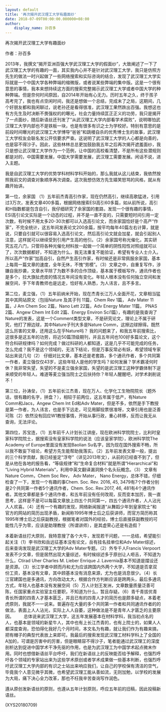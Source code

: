 ```yaml
---
layout: default
title: '再次揭开武汉理工大学有趣面纱'
date: 2018-07-09T00:00:00.000000+08:00
author:
    display_name: 孙百多
---
```


再次揭开武汉理工大学有趣面纱

作者：孙百多

2013年，我撰文“揭开亚洲百强大学武汉理工大学的假面纱”，大致阐述了一下了武汉理工大学的有趣的一面，其实我内心并不是针对武汉理工大学，我只是仿照方先生的做法一时兴起做了一些网络搜索和实际咨询的结合，发现了武汉理工大学实际就是一个中国大学各种弊端的缩微版，或者说某些弊端的集中版。这是一个很有意思的事情，我本来想持续这方面的搜索完整揭示武汉理工大学或者中国大学的种种弊端。但是奈何时间原因，自2014年开始有心无力。历时五年之久，终于孩子高考完了，我也有点空闲时间，我还是想做一个总结，完成未了之局，这期间，几个好朋友都和我闲聊过，说老孙还是看得很准，武汉理工果然跌出百强。我想这也有方先生及时决断不畏强权的的曝光，社会力量持续匡正正义的功劳，我只是揭开了一点面纱，随后新语丝还刊发了“从武汉理工大学内部看学术腐败”，说明哪怕武汉理工大学内部也不是铁板一块，也是有很多有识之士为学校好。特别有意思的是前段时间曝光的武汉理工大学博导“爸爸”和跳楼自杀的优秀博士生的故事，武汉理工大学校友会联名发公开信要求严查。这说明了武汉理工大学的人心都是向善的，也是容不得沙子。因此，这些林林总总更加鼓励我五年之后再次揭开遮羞面纱，我只是想让武汉理工大学作为一个范例，让中国的高校看清楚，不是所有这些潜规则都是对的，中国需要发展，中国大学需要发展，武汉理工需要发展。闲话不说，进入主题。

我是自武汉理工大学的优势学科材料学科开始的，那么我就从这儿结束，我依然按照我前文的调查对象顺序再次调查。这次我想仿效方先生嬉笑怒骂的风格，就从有趣开始讲。

第一位，余家国 （1）五年前杰青高引作家，现在仍然高引，继续高歌猛进，引用过3万次，发表文章400多篇，根据网络搜索ESI高引60多篇，如从前所说，高引和H指数都是包含自引，我仔细研究了余家国的套路，发现一个很有趣的事情，ESI高引论文实际是一个动态的过程，并不是一直不变的，只需要短时间引用一定次数，有时候不用太多20-30次都可以入选高引论文，而余家国恰好是个高产“作家”，不完全统计，这五年间发表论文200余篇，按平均每年40篇左右计算，就是说，只要自引就可以很容易入选高引论文，然后高引论文就会加星，就会引起别人注意，这样就可以继续受到引用产生高的他引。（2）余家国号称光催化，其实研究五花八门，只管将各种光催化材料放一起做一个简单的阴性阳性对照组就可以了，次次数据都好，不知道为什么，我无法重复不能验证，希望有专业人士介入。所以高产“作家”加高自引，自然产生高引作家，有时候还是非常佩服余家国，基本上每周一篇文章的速度，全年无休，不愧“劳模”。（3）文章之中，自重复写作，涉嫌自我抄袭，文章水平除了为数不多的合作顶级，基本属于模板写作，通讯作者也是多个，拉大旗扯虎皮的情况五年间没有变化。年轻人根本没有任何独立空间和发展空间，手下年青教师也是远走，恰好有人熟悉，为人讳言，且不多言。

第二位，麦立强，（1）五年前纳米开始，现在杰青长江万人全面开花，文章相当猛其中其网站原文（包括Nature 及其子刊 11篇，Chem Rev 1篇， Adv Mater 11篇，J Am Chem Soc 2篇，Nano Lett 22篇，Adv Energy Mater 11篇， PNAS 2篇、Angew Chem Int Edit 2篇、Energy Environ Sci1篇），有趣的是我查询了Nature的发表，这是一个Comment类型文章，不是研究论文，理论上不属于研究，他打了擦边球，其中Nature子刊大多是Nature Comm，这擦边球擦得。既然这么厉害的文章，还用这么在乎Nature吗？    我的问题来了，和我五年前搜索比，这很多是这五年的功劳，将近50篇顶级期刊，并且五年间也100好多篇论文，这个符合科研规律吗？如何完成？做过科研的人都知道，这是几乎不可能完成的任务，怎么完成？我不是这个领域的，无法下结论，但是万事反常必有妖，希望领域专家站出来说几句（2） 仔细对比文章，基本还是老套路，多个通讯作者，多个共同第一作者，麦立强仅仅43岁，这些年轻人是他的学生吗？如何发展？学术霸凌何时休？我非常失望，失望的不是麦立强余家国，失望的是武汉理工这种学霸体制下逆来顺受的年轻人。难道等麦立强当院士之后扶持你？年轻人醒醒吧，对学术剥削说不！

第三位，孙涛垒，（1）五年前长江杰青，现在万人、化学化工生物院院长（题外话，很有趣的名字，拼盘？），相较于前两位，这五年属于低产，有Nature Comm和Jacs，Angew Chem Int Ed和Adv Mater，但是不多，依然是手下教授是第一作者，为人讳言，也是手下远走，可见用脚投票很准呀，文章引用也是泛善可陈（2）依然没有回应W1教授事情，开始从事行政，重心转移，反而让我无从查询，无法评论。

第四位，苏宝连，（1）五年前千人计划长江讲座，现在欧洲科学院院士，比利时皇家科学院院士，据搜索没有皇家科学院的说法（应该皇家学院），欧洲科学院The Academy of Europe里面没有发现Baolian Su名字，因为现在国外搜索不畅，所以我不敢妄下结论，希望方先生能帮助我落实。（2）五年前发表文章一般，提出的三个科学贡献，我已经鉴定“浮夸”（详见2013年文），从前的已经查不到了，但是从他在各地的报告看，“等级规律”和“生命复合材料”就是所谓“Hierarchical”和 “Living Hybrid Materials”，利用中英文翻译漏洞换个名头玩概念。（3） 文章有Nature Comm，Chem Soc Rev， Adv Mater， Nano Energy，总体不错，仔细检查了一下，发现一个有趣的事Chem. Soc. Rev. 2016, 45, 3479有7个作者分别是2个共同第一作者5个通讯作者，Chem. Soc. Rev.2017, 46, 481有4个通讯作者。其他文章都是多个通讯作者，和五年前没有任何改观，反而变本加厉，我一直思考，这样是不是可以每篇文章放上四五个共同第一，四五个通讯作者，人人沾光人人欢喜。（4）还有一个有趣的发现，网络新闻报道“从舞蹈少年到皇家院士”和官方的网站的简历出现矛盾，新闻称1995年博士后之后获讲师，而官方简历称其1995年博士后之后获副教授，根据笔者对国外的经验，博士后直接获副教授的可能性几乎为零，应该是助理教授（所谓讲师），是其虚荣心还是有造假？

本着新语丝打大原则，我特意搜了各个大牛，发现若干问题，一一总结，希望能引起关注（1）李书欣和岳远征基本没有论文，岳有挂名挂单位和Adv Mater综述，后来查询发现是武汉理工大学的Adv Mater专题。（2）外专千人Francis Verpoort 发表不少文章，但是居然出现大量综述，有时候综述多于原创让人咂舌，不知道为什么，Ctirad Uher Charles M. Lieber Enrique J. Lavernia基本不知道是摆设还是资源。（3）长江学者中顾而丹和尤为应该跨国内外两个大学，不知道是否拿双份工资，基本没有文章，其中顾基本没有消息来源，尤为也是消息很少。（4）长江官建国也是多通讯，方向改动太大，根据合作方判断应该是跨两头，最后多通讯方式，年轻人也基本没有发展空间（5）万人计划王发洲，文章数量质量泛善可陈，任国家重点实验室主任要职，不知道为什么，暂且存疑。（6）青千青拔优青青长所谓的四青人才基本匮乏，并且已有的四青人才的简历也是颇多疑点，本着老虎原则，我就不一一说来。普遍存在大量的多个共同第一作者和共同通讯作者的的做法，表面上人人沾光，实际上人人自萎，这种做法是不是青年人才匮乏的主要原因。 　　总体说来武汉理工大学，这五年发展基本在材料学科，我当初点名的人，也基本是领域的新星牛人，其中也有上长江杰青的，也有上院士的，如果人人都深度查询，恐怕得化我好几个月时间，本文名为有趣，就让我们作为有趣来搞，把有帽子的典型代表放上来即可。我最后的搜索发现武汉理工材料学科上了全国的A加的，可谓是厉害中的厉害，但是眼睛容不得沙子，笔者能通过武汉理工的深度剖析达到促进中国学术干净先驱的作用，也是为武汉理工为中国学术起点微末作用。同时也想借新语丝平台呼吁，我们在新语丝上的反映能否给予解释，也强烈呼吁各个领域的专家站出来为这些学术原创或者学术成果做一些基本判断，也强烈呼吁武汉理工大学内部的有识之士站出来响应我们，让自己的学校保有清洁的空气，毕竟我个人意见微乎其微，也希望武汉理工能从善如流，无则加勉，以学校的发展为大局，痛下决心全力改革，那也不枉我辛苦查询写作润色。

遵从原创发新语丝的原则，也遵从五年计划原则，呼应五年前的旧稿，因此投稿新语丝。

(XYS20180709)

